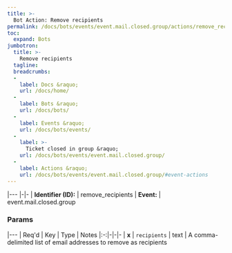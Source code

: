 ```yaml
---
title: >-
  Bot Action: Remove recipients
permalink: /docs/bots/events/event.mail.closed.group/actions/remove_recipients/
toc:
  expand: Bots
jumbotron:
  title: >-
    Remove recipients
  tagline: 
  breadcrumbs:
  -
    label: Docs &raquo;
    url: /docs/home/
  -
    label: Bots &raquo;
    url: /docs/bots/
  -
    label: Events &raquo;
    url: /docs/bots/events/
  -
    label: >-
      Ticket closed in group &raquo;
    url: /docs/bots/events/event.mail.closed.group/
  -
    label: Actions &raquo;
    url: /docs/bots/events/event.mail.closed.group/#event-actions
---
```


|---
|-|-
| **Identifier (ID):** | remove_recipients
| **Event:** | event.mail.closed.group

### Params

|---
| Req'd | Key | Type | Notes
|:-:|-|-|-
| **x** | `recipients` | text | A comma-delimited list of email addresses to remove as recipients
